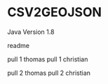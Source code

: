 ﻿# CSV2GEOJSON

Java Version 1.8

readme




pull 1 thomas
pull 1 christian

pull 2 thomas
pull 2 christian
